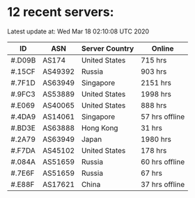 # 12 recent servers:

Latest update at: Wed Mar 18 02:10:08 UTC 2020

| ID | ASN | Server Country | Online |
| -- | --- | -------------- | ------ |
| #.D09B | AS174 | United States | 715 hrs |
| #.15CF | AS49392 | Russia | 903 hrs |
| #.7F1D | AS63949 | Singapore | 2151 hrs |
| #.9FC3 | AS53889 | United States | 1998 hrs |
| #.E069 | AS40065 | United States | 888 hrs |
| #.4DA9 | AS14061 | Singapore | 57 hrs offline |
| #.BD3E | AS63888 | Hong Kong | 31 hrs |
| #.2A79 | AS63949 | Japan | 1980 hrs |
| #.F7DA | AS45102 | United States | 178 hrs |
| #.084A | AS51659 | Russia | 60 hrs offline |
| #.7E6F | AS51659 | Russia | 67 hrs |
| #.E88F | AS17621 | China | 37 hrs offline |

